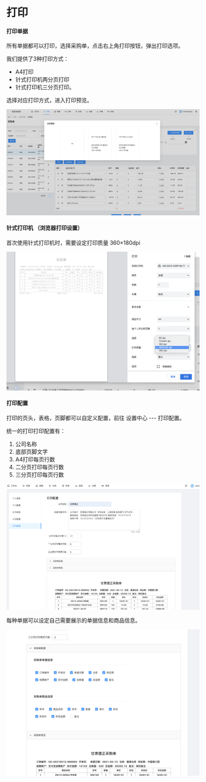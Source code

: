 # 打印

#### 打印单据

所有单据都可以打印，选择采购单，点击右上角打印按钮，弹出打印选项。

我们提供了3种打印方式：
- A4打印
- 针式打印机两分页打印
- 针式打印机三分页打印。

选择对应打印方式，进入打印预览。

![avatar](../_media/screenshot/打印选项框.png)


#### 针式打印机 （浏览器打印设置）

首次使用针式打印机时，需要设定打印质量 360×180dpi

![avatar](../_media/screenshot/chrome打印设置.png)


#### 打印配置
打印的页头，表格，页脚都可以自定义配置，前往 设置中心 --- 打印配置。

统一的打印打印配置有：
1. 公司名称
2. 底部页脚文字
3. A4打印每页行数
4. 二分页打印每页行数
5. 三分页打印每页行数

![avatar](../_media/screenshot/打印配置.png)

每种单据可以设定自己需要展示的单据信息和商品信息。

![avatar](../_media/screenshot/打印配置采购单.png)
